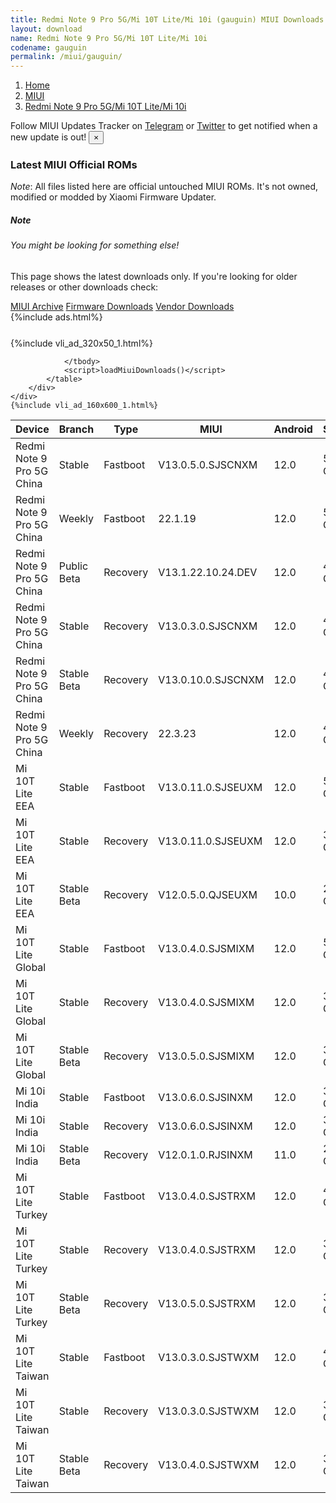```yaml
---
title: Redmi Note 9 Pro 5G/Mi 10T Lite/Mi 10i (gauguin) MIUI Downloads
layout: download
name: Redmi Note 9 Pro 5G/Mi 10T Lite/Mi 10i
codename: gauguin
permalink: /miui/gauguin/
---
```

<nav aria-label="breadcrumb">
    <ol class="breadcrumb">
        <li class="breadcrumb-item"><a href="/">Home</a></li>
        <li class="breadcrumb-item"><a href="/miui/">MIUI</a></li>
        <li class="breadcrumb-item active" aria-current="page"><a href="/miui/gauguin/">Redmi Note 9 Pro 5G/Mi 10T Lite/Mi 10i</a></li>
    </ol>
</nav>
<div class="alert alert-primary alert-dismissible fade show" role="alert">
    Follow MIUI Updates Tracker on <a href="https://t.me/MIUIUpdatesTracker" class="alert-link">Telegram</a>
     or <a href="https://twitter.com/MiFwUpdater" class="alert-link">Twitter</a> to get notified when a new update is out!
    <button type="button" class="close" data-dismiss="alert" aria-label="Close">
        <span aria-hidden="true">&times;</span>
    </button>
</div>

### Latest MIUI Official ROMs
*Note*: All files listed here are official untouched MIUI ROMs. It's not owned, modified or modded by Xiaomi Firmware Updater.
<div class="card">
  <div class="card-body">
    <h5 class="card-title">Note</h5>
    <h6 class="card-subtitle mb-2 text-muted">You might be looking for something else!</h6>
    <p class="card-text">This page shows the latest downloads only.
     If you're looking for older releases or other downloads check:</p>
    <a href="/archive/miui/gauguin/" class="card-link">MIUI Archive</a>
    <a href="/firmware/gauguin/" class="card-link">Firmware Downloads</a>
    <a href="/vendor/gauguin/" class="card-link">Vendor Downloads</a>
  </div>
</div>
{%include ads.html%}
<div class="row justify-content-center">
    <div class="col-10">
        <div class="table-responsive-md" style="margin-top: 25px;">
            {%include vli_ad_320x50_1.html%}
            <table id="miui" class="display dt-responsive nowrap compact table table-striped table-hover table-sm">
                <thead class="thead-dark">
                    <tr>
                        <th data-ref="device">Device</th>
                        <th data-ref="branch">Branch</th>
                        <th data-ref="type">Type</th>
                        <th data-ref="miui">MIUI</th>
                        <th data-ref="android">Android</th>
                        <th data-ref="size">Size</th>
                        <th data-ref="size">Date</th>
                        <th data-ref="link">Link</th>
                    </tr>
                </thead>
                <tbody>
                <tr><td>Redmi Note 9 Pro 5G China</td><td>Stable</td><td>Fastboot</td><td>V13.0.5.0.SJSCNXM</td><td>12.0</td><td>5.3 GB</td><td>2022-05-10</td><td><a href="/miui/gauguin/stable/V13.0.5.0.SJSCNXM/">Download</a></td></tr>
<tr><td>Redmi Note 9 Pro 5G China</td><td>Weekly</td><td>Fastboot</td><td>22.1.19</td><td>12.0</td><td>5.3 GB</td><td>2022-01-19</td><td><a href="/miui/gauguin/weekly/22.1.19/">Download</a></td></tr>
<tr><td>Redmi Note 9 Pro 5G China</td><td>Public Beta</td><td>Recovery</td><td>V13.1.22.10.24.DEV</td><td>12.0</td><td>4.6 GB</td><td>2022-10-28</td><td><a href="/miui/gauguin/public beta/V13.1.22.10.24.DEV/">Download</a></td></tr>
<tr><td>Redmi Note 9 Pro 5G China</td><td>Stable</td><td>Recovery</td><td>V13.0.3.0.SJSCNXM</td><td>12.0</td><td>4.4 GB</td><td>2022-03-17</td><td><a href="/miui/gauguin/stable/V13.0.3.0.SJSCNXM/">Download</a></td></tr>
<tr><td>Redmi Note 9 Pro 5G China</td><td>Stable Beta</td><td>Recovery</td><td>V13.0.10.0.SJSCNXM</td><td>12.0</td><td>4.4 GB</td><td>2022-09-19</td><td><a href="/miui/gauguin/stable beta/V13.0.10.0.SJSCNXM/">Download</a></td></tr>
<tr><td>Redmi Note 9 Pro 5G China</td><td>Weekly</td><td>Recovery</td><td>22.3.23</td><td>12.0</td><td>4.4 GB</td><td>2022-03-24</td><td><a href="/miui/gauguin/weekly/22.3.23/">Download</a></td></tr>
<tr><td>Mi 10T Lite EEA</td><td>Stable</td><td>Fastboot</td><td>V13.0.11.0.SJSEUXM</td><td>12.0</td><td>5.3 GB</td><td>2022-10-18</td><td><a href="/miui/gauguin/stable/V13.0.11.0.SJSEUXM/">Download</a></td></tr>
<tr><td>Mi 10T Lite EEA</td><td>Stable</td><td>Recovery</td><td>V13.0.11.0.SJSEUXM</td><td>12.0</td><td>3.3 GB</td><td>2022-10-27</td><td><a href="/miui/gauguin/stable/V13.0.11.0.SJSEUXM/">Download</a></td></tr>
<tr><td>Mi 10T Lite EEA</td><td>Stable Beta</td><td>Recovery</td><td>V12.0.5.0.QJSEUXM</td><td>10.0</td><td>2.7 GB</td><td>2020-11-16</td><td><a href="/miui/gauguin/stable beta/V12.0.5.0.QJSEUXM/">Download</a></td></tr>
<tr><td>Mi 10T Lite Global</td><td>Stable</td><td>Fastboot</td><td>V13.0.4.0.SJSMIXM</td><td>12.0</td><td>5.2 GB</td><td>2022-07-14</td><td><a href="/miui/gauguin/stable/V13.0.4.0.SJSMIXM/">Download</a></td></tr>
<tr><td>Mi 10T Lite Global</td><td>Stable</td><td>Recovery</td><td>V13.0.4.0.SJSMIXM</td><td>12.0</td><td>3.3 GB</td><td>2022-07-26</td><td><a href="/miui/gauguin/stable/V13.0.4.0.SJSMIXM/">Download</a></td></tr>
<tr><td>Mi 10T Lite Global</td><td>Stable Beta</td><td>Recovery</td><td>V13.0.5.0.SJSMIXM</td><td>12.0</td><td>3.3 GB</td><td>2022-10-09</td><td><a href="/miui/gauguin/stable beta/V13.0.5.0.SJSMIXM/">Download</a></td></tr>
<tr><td>Mi 10i India</td><td>Stable</td><td>Fastboot</td><td>V13.0.6.0.SJSINXM</td><td>12.0</td><td>3.9 GB</td><td>2022-07-26</td><td><a href="/miui/gauguin/stable/V13.0.6.0.SJSINXM/">Download</a></td></tr>
<tr><td>Mi 10i India</td><td>Stable</td><td>Recovery</td><td>V13.0.6.0.SJSINXM</td><td>12.0</td><td>3.2 GB</td><td>2022-08-03</td><td><a href="/miui/gauguin/stable/V13.0.6.0.SJSINXM/">Download</a></td></tr>
<tr><td>Mi 10i India</td><td>Stable Beta</td><td>Recovery</td><td>V12.0.1.0.RJSINXM</td><td>11.0</td><td>2.7 GB</td><td>2021-03-17</td><td><a href="/miui/gauguin/stable beta/V12.0.1.0.RJSINXM/">Download</a></td></tr>
<tr><td>Mi 10T Lite Turkey</td><td>Stable</td><td>Fastboot</td><td>V13.0.4.0.SJSTRXM</td><td>12.0</td><td>4.6 GB</td><td>2022-07-26</td><td><a href="/miui/gauguin/stable/V13.0.4.0.SJSTRXM/">Download</a></td></tr>
<tr><td>Mi 10T Lite Turkey</td><td>Stable</td><td>Recovery</td><td>V13.0.4.0.SJSTRXM</td><td>12.0</td><td>3.2 GB</td><td>2022-08-02</td><td><a href="/miui/gauguin/stable/V13.0.4.0.SJSTRXM/">Download</a></td></tr>
<tr><td>Mi 10T Lite Turkey</td><td>Stable Beta</td><td>Recovery</td><td>V13.0.5.0.SJSTRXM</td><td>12.0</td><td>3.2 GB</td><td>2022-10-26</td><td><a href="/miui/gauguin/stable beta/V13.0.5.0.SJSTRXM/">Download</a></td></tr>
<tr><td>Mi 10T Lite Taiwan</td><td>Stable</td><td>Fastboot</td><td>V13.0.3.0.SJSTWXM</td><td>12.0</td><td>4.4 GB</td><td>2022-07-30</td><td><a href="/miui/gauguin/stable/V13.0.3.0.SJSTWXM/">Download</a></td></tr>
<tr><td>Mi 10T Lite Taiwan</td><td>Stable</td><td>Recovery</td><td>V13.0.3.0.SJSTWXM</td><td>12.0</td><td>3.2 GB</td><td>2022-08-08</td><td><a href="/miui/gauguin/stable/V13.0.3.0.SJSTWXM/">Download</a></td></tr>
<tr><td>Mi 10T Lite Taiwan</td><td>Stable Beta</td><td>Recovery</td><td>V13.0.4.0.SJSTWXM</td><td>12.0</td><td>3.1 GB</td><td>2022-11-01</td><td><a href="/miui/gauguin/stable beta/V13.0.4.0.SJSTWXM/">Download</a></td></tr>

                </tbody>
                <script>loadMiuiDownloads()</script>
            </table>
        </div>
    </div>
    {%include vli_ad_160x600_1.html%}
</div>
